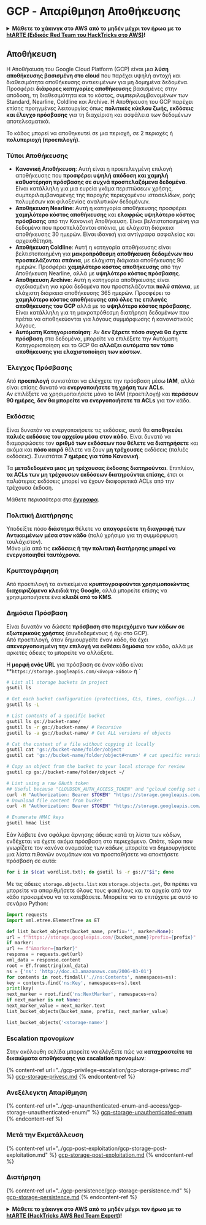 # GCP - Απαρίθμηση Αποθήκευσης

<details>

<summary><strong>Μάθετε το χάκινγκ στο AWS από το μηδέν μέχρι τον ήρωα με το</strong> <a href="https://training.hacktricks.xyz/courses/arte"><strong>htARTE (Ειδικός Red Team του HackTricks στο AWS)</strong></a><strong>!</strong></summary>

Άλλοι τρόποι υποστήριξης του HackTricks:

* Αν θέλετε να δείτε την **εταιρεία σας διαφημισμένη στο HackTricks** ή να **κατεβάσετε το HackTricks σε μορφή PDF** ελέγξτε τα [**ΣΧΕΔΙΑ ΣΥΝΔΡΟΜΗΣ**](https://github.com/sponsors/carlospolop)!
* Αποκτήστε το [**επίσημο PEASS & HackTricks swag**](https://peass.creator-spring.com)
* Ανακαλύψτε [**την Οικογένεια PEASS**](https://opensea.io/collection/the-peass-family), τη συλλογή μας από αποκλειστικά [**NFTs**](https://opensea.io/collection/the-peass-family)
* **Εγγραφείτε** στην 💬 [**ομάδα Discord**](https://discord.gg/hRep4RUj7f) ή στην [**ομάδα τηλεγραφήματος**](https://t.me/peass) ή **ακολουθήστε** με στο **Twitter** 🐦 [**@carlospolopm**](https://twitter.com/carlospolopm)**.**
* **Μοιραστείτε τα χάκινγκ κόλπα σας υποβάλλοντας PRs** στα [**HackTricks**](https://github.com/carlospolop/hacktricks) και [**HackTricks Cloud**](https://github.com/carlospolop/hacktricks-cloud) αποθετήρια του github.

</details>

## Αποθήκευση

Η Αποθήκευση του Google Cloud Platform (GCP) είναι μια **λύση αποθήκευσης βασισμένη στο cloud** που παρέχει υψηλή αντοχή και διαθεσιμότητα αποθήκευσης αντικειμένων για μη δομημένα δεδομένα. Προσφέρει **διάφορες κατηγορίες αποθήκευσης** βασισμένες στην απόδοση, τη διαθεσιμότητα και το κόστος, συμπεριλαμβανομένων των Standard, Nearline, Coldline και Archive. Η Αποθήκευση του GCP παρέχει επίσης προηγμένες λειτουργίες όπως **πολιτικές κύκλου ζωής, εκδόσεις και έλεγχο πρόσβασης** για τη διαχείριση και ασφάλεια των δεδομένων αποτελεσματικά.

Το κάδος μπορεί να αποθηκευτεί σε μια περιοχή, σε 2 περιοχές ή **πολυπεριοχή (προεπιλογή)**.

### Τύποι Αποθήκευσης

* **Κανονική Αποθήκευση**: Αυτή είναι η προεπιλεγμένη επιλογή αποθήκευσης που **προσφέρει υψηλή απόδοση και χαμηλή καθυστέρηση πρόσβασης σε συχνά προσπελαζόμενα δεδομένα**. Είναι κατάλληλη για μια ευρεία γκάμα περιπτώσεων χρήσης, συμπεριλαμβανομένης της παροχής περιεχομένου ιστοσελίδων, ροής πολυμέσων και φιλοξενίας αναλυτικών δεδομένων.
* **Αποθήκευση Nearline**: Αυτή η κατηγορία αποθήκευσης προσφέρει **χαμηλότερο κόστος αποθήκευσης** και **ελαφρώς υψηλότερο κόστος πρόσβασης** από την Κανονική Αποθήκευση. Είναι βελτιστοποιημένη για δεδομένα που προσπελάζονται σπάνια, με ελάχιστη διάρκεια αποθήκευσης 30 ημερών. Είναι ιδανική για αντίγραφα ασφαλείας και αρχειοθέτηση.
* **Αποθήκευση Coldline**: Αυτή η κατηγορία αποθήκευσης είναι βελτιστοποιημένη για **μακροπρόθεσμη αποθήκευση δεδομένων που προσπελάζονται σπάνια**, με ελάχιστη διάρκεια αποθήκευσης 90 ημερών. Προσφέρει **χαμηλότερο κόστος αποθήκευσης** από την Αποθήκευση Nearline, αλλά με **υψηλότερο κόστος πρόσβασης**.
* **Αποθήκευση Archive**: Αυτή η κατηγορία αποθήκευσης είναι σχεδιασμένη για κρύα δεδομένα που προσπελάζονται **πολύ σπάνια**, με ελάχιστη διάρκεια αποθήκευσης 365 ημερών. Προσφέρει το **χαμηλότερο κόστος αποθήκευσης από όλες τις επιλογές αποθήκευσης του GCP** αλλά με το **υψηλότερο κόστος πρόσβασης**. Είναι κατάλληλη για τη μακροπρόθεσμη διατήρηση δεδομένων που πρέπει να αποθηκεύονται για λόγους συμμόρφωσης ή κανονιστικούς λόγους.
* **Αυτόματη Κατηγοριοποίηση**: Αν **δεν ξέρετε πόσο συχνά θα έχετε πρόσβαση** στα δεδομένα, μπορείτε να επιλέξετε την Αυτόματη Κατηγοριοποίηση και το GCP θα **αλλάξει αυτόματα τον τύπο αποθήκευσης για ελαχιστοποίηση των κόστων**.

### Έλεγχος Πρόσβασης

Από **προεπιλογή** συνιστάται να ελέγχετε την πρόσβαση μέσω **IAM**, αλλά είναι επίσης δυνατό να **ενεργοποιήσετε τη χρήση των ACLs**.\
Αν επιλέξετε να χρησιμοποιήσετε μόνο το IAM (προεπιλογή) και **περάσουν 90 ημέρες**, **δεν θα μπορείτε να ενεργοποιήσετε τα ACLs** για τον κάδο.

### Εκδόσεις

Είναι δυνατόν να ενεργοποιήσετε τις εκδόσεις, αυτό θα **αποθηκεύει παλιές εκδόσεις του αρχείου μέσα στον κάδο**. Είναι δυνατό να διαμορφώσετε τον **αριθμό των εκδόσεων που θέλετε να διατηρήσετε** και ακόμα και **πόσο καιρό** θέλετε να ζουν **μη τρέχουσες** εκδόσεις (παλιές εκδόσεις). Συνιστάται **7 ημέρες για τύπο Κανονική**.

Τα **μεταδεδομένα μιας μη τρέχουσας έκδοσης διατηρούνται**. Επιπλέον, **τα ACLs των μη τρέχουσων εκδόσεων διατηρούνται επίσης**, έτσι οι παλιότερες εκδόσεις μπορεί να έχουν διαφορετικά ACLs από την τρέχουσα έκδοση.

Μάθετε περισσότερα στα [**έγγραφα**](https://cloud.google.com/storage/docs/object-versioning).

### Πολιτική Διατήρησης

Υποδείξτε πόσο **διάστημα** θέλετε να **απαγορεύετε τη διαγραφή των Αντικειμένων μέσα στον κάδο** (πολύ χρήσιμο για τη συμμόρφωση τουλάχιστον).\
Μόνο μία από τις **εκδόσεις ή την πολιτική διατήρησης μπορεί να ενεργοποιηθεί ταυτόχρονα**.

### Κρυπτογράφηση

Από προεπιλογή τα αντικείμενα **κρυπτογραφούνται χρησιμοποιώντας διαχειριζόμενα κλειδιά της Google**, αλλά μπορείτε επίσης να χρησιμοποιήσετε ένα **κλειδί από το KMS**.

### Δημόσια Πρόσβαση

Είναι δυνατόν να δώσετε **πρόσβαση στο περιεχόμενο των κάδων σε εξωτερικούς χρήστες** (συνδεδεμένους ή όχι στο GCP). \
Από προεπιλογή, όταν δημιουργείτε έναν κάδο, θα έχει **απενεργοποιημένη την επιλογή να εκθέσει δημόσια** τον κάδο, αλλά με αρκετές άδειες το μπορείτε να αλλάξετε.

Η **μορφή ενός URL** για πρόσβαση σε έναν κάδο είναι **`https://storage.googleapis.com/<όνομα-κάδου>` ή `
```bash
# List all storage buckets in project
gsutil ls

# Get each bucket configuration (protections, CLs, times, configs...)
gsutil ls -L

# List contents of a specific bucket
gsutil ls gs://bucket-name/
gsutil ls -r gs://bucket-name/ # Recursive
gsutil ls -a gs://bucket-name/ # Get ALL versions of objects

# Cat the context of a file without copying it locally
gsutil cat 'gs://bucket-name/folder/object'
gsutil cat 'gs://bucket-name/folder/object#<num>' # cat specific version

# Copy an object from the bucket to your local storage for review
gsutil cp gs://bucket-name/folder/object ~/

# List using a raw OAuth token
## Useful because "CLOUDSDK_AUTH_ACCESS_TOKEN" and "gcloud config set auth/access_token_file" doesn't work with gsutil
curl -H "Authorization: Bearer $TOKEN" "https://storage.googleapis.com/storage/v1/b/<storage-name>/o"
# Download file content from bucket
curl -H "Authorization: Bearer $TOKEN" "https://storage.googleapis.com/storage/v1/b/supportstorage-58249/o/flag.txt?alt=media" --output -

# Enumerate HMAC keys
gsutil hmac list
```
Εάν λάβετε ένα σφάλμα άρνησης άδειας κατά τη λίστα των κάδων, ενδέχεται να έχετε ακόμα πρόσβαση στο περιεχόμενο. Οπότε, τώρα που γνωρίζετε τον κανόνα ονομασίας των κάδων, μπορείτε να δημιουργήσετε μια λίστα πιθανών ονομάτων και να προσπαθήσετε να αποκτήσετε πρόσβαση σε αυτά:
```bash
for i in $(cat wordlist.txt); do gsutil ls -r gs://"$i"; done
```
Με τις άδειες `storage.objects.list` και `storage.objects.get`, θα πρέπει να μπορείτε να απαριθμήσετε όλους τους φακέλους και τα αρχεία από τον κάδο προκειμένου να τα κατεβάσετε. Μπορείτε να το επιτύχετε με αυτό το σενάριο Python:
```python
import requests
import xml.etree.ElementTree as ET

def list_bucket_objects(bucket_name, prefix='', marker=None):
url = f"https://storage.googleapis.com/{bucket_name}?prefix={prefix}"
if marker:
url += f"&marker={marker}"
response = requests.get(url)
xml_data = response.content
root = ET.fromstring(xml_data)
ns = {'ns': 'http://doc.s3.amazonaws.com/2006-03-01'}
for contents in root.findall('.//ns:Contents', namespaces=ns):
key = contents.find('ns:Key', namespaces=ns).text
print(key)
next_marker = root.find('ns:NextMarker', namespaces=ns)
if next_marker is not None:
next_marker_value = next_marker.text
list_bucket_objects(bucket_name, prefix, next_marker_value)

list_bucket_objects('<storage-name>')
```
### Εscalation προνομίων

Στην ακόλουθη σελίδα μπορείτε να ελέγξετε πώς να **καταχραστείτε τα δικαιώματα αποθήκευσης για εscalation προνομίων**:

{% content-ref url="../gcp-privilege-escalation/gcp-storage-privesc.md" %}
[gcp-storage-privesc.md](../gcp-privilege-escalation/gcp-storage-privesc.md)
{% endcontent-ref %}

### Ανεξέλεγκτη Απαρίθμηση

{% content-ref url="../gcp-unaunthenticated-enum-and-access/gcp-storage-unauthenticated-enum/" %}
[gcp-storage-unauthenticated-enum](../gcp-unaunthenticated-enum-and-access/gcp-storage-unauthenticated-enum/)
{% endcontent-ref %}

### Μετά την Εκμετάλλευση

{% content-ref url="../gcp-post-exploitation/gcp-storage-post-exploitation.md" %}
[gcp-storage-post-exploitation.md](../gcp-post-exploitation/gcp-storage-post-exploitation.md)
{% endcontent-ref %}

### Διατήρηση

{% content-ref url="../gcp-persistence/gcp-storage-persistence.md" %}
[gcp-storage-persistence.md](../gcp-persistence/gcp-storage-persistence.md)
{% endcontent-ref %}

<details>

<summary><strong>Μάθετε το χάκινγκ στο AWS από το μηδέν μέχρι τον ήρωα με το</strong> <a href="https://training.hacktricks.xyz/courses/arte"><strong>htARTE (HackTricks AWS Red Team Expert)</strong></a><strong>!</strong></summary>

Άλλοι τρόποι υποστήριξης του HackTricks:

* Αν θέλετε να δείτε την **εταιρεία σας διαφημισμένη στο HackTricks** ή να **κατεβάσετε το HackTricks σε μορφή PDF** ελέγξτε τα [**ΣΧΕΔΙΑ ΣΥΝΔΡΟΜΗΣ**](https://github.com/sponsors/carlospolop)!
* Αποκτήστε το [**επίσημο PEASS & HackTricks swag**](https://peass.creator-spring.com)
* Ανακαλύψτε [**την Οικογένεια PEASS**](https://opensea.io/collection/the-peass-family), τη συλλογή μας από αποκλειστικά [**NFTs**](https://opensea.io/collection/the-peass-family)
* **Εγγραφείτε** στην 💬 [**ομάδα Discord**](https://discord.gg/hRep4RUj7f) ή στην [**ομάδα telegram**](https://t.me/peass) ή **ακολουθήστε** με στο **Twitter** 🐦 [**@carlospolopm**](https://twitter.com/carlospolopm)**.**
* **Μοιραστείτε τα χάκινγκ κόλπα σας υποβάλλοντας PRs** στα αποθετήρια [**HackTricks**](https://github.com/carlospolop/hacktricks) και [**HackTricks Cloud**](https://github.com/carlospolop/hacktricks-cloud).

</details>
